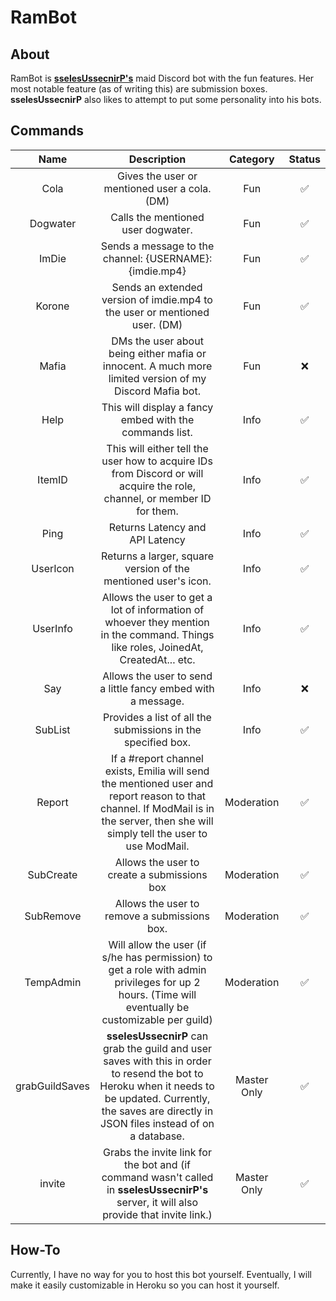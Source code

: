 # RamBot

## About

RamBot is **[sselesUssecnirP's](https://github.com/sselesUssecnirP)** maid Discord bot with the fun features. Her most notable feature (as of writing this) are submission boxes. **sselesUssecnirP** also likes to attempt to put some personality into his bots. 
 
## Commands

| Name | Description | Category | Status |
| :-----: | :------------: | :-----: | :-----: |
| Cola | Gives the user or mentioned user a cola. (DM) | Fun | ✅ |
| Dogwater | Calls the mentioned user dogwater. | Fun | ✅ |
| ImDie | Sends a message to the channel: {USERNAME}: {imdie.mp4} | Fun | ✅ |
| Korone | Sends an extended version of imdie.mp4 to the user or mentioned user. (DM) | Fun | ✅ |
| Mafia | DMs the user about being either mafia or innocent. A much more limited version of my Discord Mafia bot. | Fun | ❌ |
| Help | This will display a fancy embed with the commands list. | Info | ✅ |
| ItemID | This will either tell the user how to acquire IDs from Discord or will acquire the role, channel, or member ID for them. | Info | ✅ |
| Ping | Returns Latency and API Latency | Info | ✅ |
| UserIcon | Returns a larger, square version of the mentioned user's icon. | Info | ✅ |
| UserInfo | Allows the user to get a lot of information of whoever they mention in the command. Things like roles, JoinedAt, CreatedAt... etc. | Info | ✅ |
| Say | Allows the user to send a little fancy embed with a message. | Info | ❌ |
| SubList | Provides a list of all the submissions in the specified box. | Info | ✅ |
| Report | If a #report channel exists, Emilia will send the mentioned user and report reason to that channel. If ModMail is in the server, then she will simply tell the user to use ModMail. | Moderation | ✅ |
| SubCreate | Allows the user to create a submissions box | Moderation | ✅ |
| SubRemove | Allows the user to remove a submissions box. | Moderation | ✅ |
| TempAdmin | Will allow the user (if s/he has permission) to get a role with admin privileges for up 2 hours. (Time will eventually be customizable per guild) | Moderation | ✅ |
| grabGuildSaves | **sselesUssecnirP** can grab the guild and user saves with this in order to resend the bot to Heroku when it needs to be updated. Currently, the saves are directly in JSON files instead of on a database. | Master Only | ✅ |
| invite | Grabs the invite link for the bot and (if command wasn't called in **sselesUssecnirP's** server, it will also provide that invite link.) | Master Only | ✅ |

## How-To

Currently, I have no way for you to host this bot yourself. Eventually, I will make it easily customizable in Heroku so you can host it yourself.